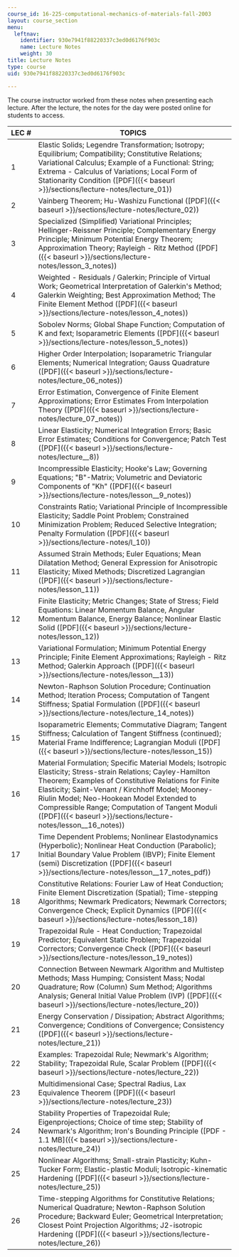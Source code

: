 ```yaml
---
course_id: 16-225-computational-mechanics-of-materials-fall-2003
layout: course_section
menu:
  leftnav:
    identifier: 930e7941f88220337c3ed0d6176f903c
    name: Lecture Notes
    weight: 30
title: Lecture Notes
type: course
uid: 930e7941f88220337c3ed0d6176f903c

---
```


The course instructor worked from these notes when presenting each lecture. After the lecture, the notes for the day were posted online for students to access.

| LEC # | TOPICS |
| --- | --- |
| 1 | Elastic Solids; Legendre Transformation; Isotropy; Equilibrium; Compatibility; Constitutive Relations; Variational Calculus; Example of a Functional: String; Extrema - Calculus of Variations; Local Form of Stationarity Condition ([PDF]({{< baseurl >}}/sections/lecture-notes/lecture_01)) |
| 2 | Vainberg Theorem; Hu-Washizu Functional ([PDF]({{< baseurl >}}/sections/lecture-notes/lecture_02)) |
| 3 | Specialized (Simplified) Variational Principles; Hellinger-Reissner Principle; Complementary Energy Principle; Minimum Potential Energy Theorem; Approximation Theory; Rayleigh - Ritz Method ([PDF]({{< baseurl >}}/sections/lecture-notes/lesson_3_notes)) |
| 4 | Weighted - Residuals / Galerkin; Principle of Virtual Work; Geometrical Interpretation of Galerkin's Method; Galerkin Weighting; Best Approximation Method; The Finite Element Method ([PDF]({{< baseurl >}}/sections/lecture-notes/lesson_4_notes)) |
| 5 | Sobolev Norms; Global Shape Function; Computation of K and fext; Isoparametric Elements ([PDF]({{< baseurl >}}/sections/lecture-notes/lesson_5_notes)) |
| 6 | Higher Order Interpolation; Isoparametric Triangular Elements; Numerical Integration; Gauss Quadrature ([PDF]({{< baseurl >}}/sections/lecture-notes/lecture_06_notes)) |
| 7 | Error Estimation, Convergence of Finite Element Approximations; Error Estimates From Interpolation Theory ([PDF]({{< baseurl >}}/sections/lecture-notes/lecture_07_notes)) |
| 8 | Linear Elasticity; Numerical Integration Errors; Basic Error Estimates; Conditions for Convergence; Patch Test ([PDF]({{< baseurl >}}/sections/lecture-notes/lecture__8)) |
| 9 | Incompressible Elasticity; Hooke's Law; Governing Equations; "B"-Matrix; Volumetric and Deviatoric Components of "Kh" ([PDF]({{< baseurl >}}/sections/lecture-notes/lesson__9_notes)) |
| 10 | Constraints Ratio; Variational Principle of Incompressible Elasticity; Saddle Point Problem; Constrained Minimization Problem; Reduced Selective Integration; Penalty Formulation ([PDF]({{< baseurl >}}/sections/lecture-notes/l_10)) |
| 11 | Assumed Strain Methods; Euler Equations; Mean Dilatation Method; General Expression for Anisotropic Elasticity; Mixed Methods; Discretized Lagrangian ([PDF]({{< baseurl >}}/sections/lecture-notes/lesson_11)) |
| 12 | Finite Elasticity; Metric Changes; State of Stress; Field Equations: Linear Momentum Balance, Angular Momentum Balance, Energy Balance; Nonlinear Elastic Solid ([PDF]({{< baseurl >}}/sections/lecture-notes/lesson_12)) |
| 13 | Variational Formulation; Minimum Potential Energy Principle; Finite Element Approximations; Rayleigh - Ritz Method; Galerkin Approach ([PDF]({{< baseurl >}}/sections/lecture-notes/lesson__13)) |
| 14 | Newton-Raphson Solution Procedure; Continuation Method; Iteration Process; Computation of Tangent Stiffness; Spatial Formulation ([PDF]({{< baseurl >}}/sections/lecture-notes/lecture_14_notes)) |
| 15 | Isoparametric Elements; Commutative Diagram; Tangent Stiffness; Calculation of Tangent Stiffness (continued); Material Frame Indifference; Lagrangian Moduli ([PDF]({{< baseurl >}}/sections/lecture-notes/lesson_15)) |
| 16 | Material Formulation; Specific Material Models; Isotropic Elasticity; Stress-strain Relations; Cayley-Hamilton Theorem; Examples of Constitutive Relations for Finite Elasticity; Saint-Venant / Kirchhoff Model; Mooney-Riulin Model; Neo-Hookean Model Extended to Compressible Range; Computation of Tangent Moduli ([PDF]({{< baseurl >}}/sections/lecture-notes/lesson__16_notes)) |
| 17 | Time Dependent Problems; Nonlinear Elastodynamics (Hyperbolic); Nonlinear Heat Conduction (Parabolic); Initial Boundary Value Problem (IBVP); Finite Element (semi) Discretization ([PDF]({{< baseurl >}}/sections/lecture-notes/lesson__17_notes_pdf)) |
| 18 | Constitutive Relations: Fourier Law of Heat Conduction; Finite Element Discretization (Spatial); Time-stepping Algorithms; Newmark Predicators; Newmark Correctors; Convergence Check; Explicit Dynamics ([PDF]({{< baseurl >}}/sections/lecture-notes/lesson_18)) |
| 19 | Trapezoidal Rule - Heat Conduction; Trapezoidal Predictor; Equivalent Static Problem; Trapezoidal Correctors; Convergence Check ([PDF]({{< baseurl >}}/sections/lecture-notes/lesson_19_notes)) |
| 20 | Connection Between Newmark Algorithm and Multistep Methods; Mass Humping; Consistent Mass; Nodal Quadrature; Row (Column) Sum Method; Algorithms Analysis; General Initial Value Problem (IVP) ([PDF]({{< baseurl >}}/sections/lecture-notes/lecture_20)) |
| 21 | Energy Conservation / Dissipation; Abstract Algorithms; Convergence; Conditions of Convergence; Consistency ([PDF]({{< baseurl >}}/sections/lecture-notes/lecture_21)) |
| 22 | Examples: Trapezoidal Rule; Newmark's Algorithm; Stability; Trapezoidal Rule, Scalar Problem ([PDF]({{< baseurl >}}/sections/lecture-notes/lecture_22)) |
| 23 | Multidimensional Case; Spectral Radius, Lax Equivalence Theorem ([PDF]({{< baseurl >}}/sections/lecture-notes/lecture_23)) |
| 24 | Stability Properties of Trapezoidal Rule; Eigenprojections; Choice of time step; Stability of Newmark's Algorithm; Iron's Bounding Principle ([PDF - 1.1 MB]({{< baseurl >}}/sections/lecture-notes/lecture_24)) |
| 25 | Nonlinear Algorithms; Small-strain Plasticity; Kuhn-Tucker Form; Elastic-plastic Moduli; Isotropic-kinematic Hardening ([PDF]({{< baseurl >}}/sections/lecture-notes/lecture_25)) |
| 26 | Time-stepping Algorithms for Constitutive Relations; Numerical Quadrature; Newton-Raphson Solution Procedure; Backward Euler; Geometrical Interpretation; Closest Point Projection Algorithms; J2\-isotropic Hardening ([PDF]({{< baseurl >}}/sections/lecture-notes/lecture_26))